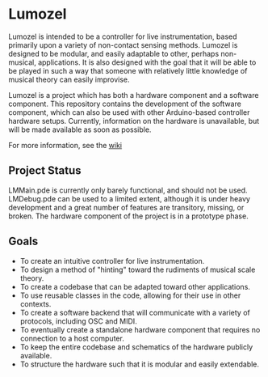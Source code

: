 Lumozel
=======

Lumozel is intended to be a controller for live instrumentation, based primarily upon a variety of non-contact sensing methods. Lumozel is designed to be modular, and easily adaptable to other, perhaps non-musical, applications. It is also designed with the goal that it will be able to be played in such a way that someone with relatively little knowledge of musical theory can easily improvise.

Lumozel is a project which has both a hardware component and a software component. This repository contains the development of the software component, which can also be used with other Arduino-based controller hardware setups. Currently, information on the hardware is unavailable, but will be made available as soon as possible.

For more information, see the [wiki](http://github.com/ayoungblood/lumozel/wiki)

Project Status
------

LMMain.pde is currently only barely functional, and should not be used.
LMDebug.pde can be used to a limited extent, although it is under heavy development and a great number of features are transitory, missing, or broken.
The hardware component of the project is in a prototype phase.

Goals
-----

* To create an intuitive controller for live instrumentation.
* To design a method of "hinting" toward the rudiments of musical scale theory.
* To create a codebase that can be adapted toward other applications.
* To use reusable classes in the code, allowing for their use in other contexts.
* To create a software backend that will communicate with a variety of protocols, including OSC and MIDI.
* To eventually create a standalone hardware component that requires no connection to a host computer.
* To keep the entire codebase and schematics of the hardware publicly available.
* To structure the hardware such that it is modular and easily extendable. 
